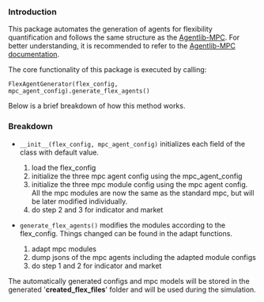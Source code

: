 
### Introduction
This package automates the generation of agents for flexibility quantification and follows the same structure as the [Agentlib-MPC](https://github.com/RWTH-EBC/AgentLib-MPC/tree/main/agentlib_mpc). For better understanding, it is recommended to refer to the [Agentlib-MPC documentation](https://rwth-ebc.github.io/AgentLib-MPC/main/docs/index.html).

The core functionality of this package is executed by calling:

 ``FlexAgentGenerator(flex_config, mpc_agent_config).generate_flex_agents()``

Below is a brief breakdown of how this method works.

### Breakdown
- ``__init__(flex_config, mpc_agent_config)`` initializes each field of the class with default value.
  1. load the flex_config
  2. initialize the three mpc agent config using the mpc_agent_config
  3. initialize the three mpc module config using the mpc agent config. All the mpc modules are now the same as the standard mpc, but will be later modified individually.
  4. do step 2 and 3 for indicator and market 
  

- ``generate_flex_agents()`` modifies the modules according to the flex_config. Things changed can be found in the adapt functions. 
  1. adapt mpc modules
  2. dump jsons of the mpc agents including the adapted module configs
  3. do step 1 and 2 for indicator and market 
  
The automatically generated configs and mpc models will be stored in the generated '**created_flex_files**' folder and will be used during the simulation.
